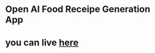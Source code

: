 # Open AI Food Receipe Generation App
# you can live [here](https://harika-brs.github.io/Food-Generation-app/)
